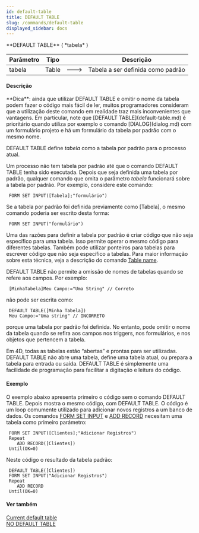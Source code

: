 ```yaml
---
id: default-table
title: DEFAULT TABLE
slug: /commands/default-table
displayed_sidebar: docs
---
```


<!--REF #_command_.DEFAULT TABLE.Syntax-->**DEFAULT TABLE** ( *tabela* )<!-- END REF-->
<!--REF #_command_.DEFAULT TABLE.Params-->
| Parâmetro | Tipo |  | Descrição |
| --- | --- | --- | --- |
| tabela | Table | &#x1F852; | Tabela a ser definida como padrão |

<!-- END REF-->

#### Descrição 

<!--REF #_command_.DEFAULT TABLE.Summary-->**Dica**: ainda que utilizar DEFAULT TABLE e omitir o nome da tabela podem fazer o código mais fácil de ler, muitos programadores consideram que a utilização deste comando em realidade traz mais inconvenientes que vantagens.<!-- END REF--> Em particular, note que [DEFAULT TABLE](default-table.md) é prioritário quando utiliza por exemplo o comando [DIALOG](dialog.md) com um formulário projeto e há um formulário da tabela por padrão com o mesmo nome.  
  
DEFAULT TABLE define *tabela* como a tabela por padrão para o processo atual.

Um processo não tem tabela por padrão até que o comando DEFAULT TABLE tenha sido executada. Depois que seja definida uma tabela por padrão, qualquer comando que omita o parâmetro *tabela* funcionará sobre a tabela por padrão. Por exemplo, considere este comando:  

```4d
 FORM SET INPUT([Tabela];"formulário")
```

Se a tabela por padrão foi definida previamente como \[Tabela\], o mesmo comando poderia ser escrito desta forma:

```4d
 FORM SET INPUT("formulário")
```
  
  
Uma das razões para definir a tabela por padrão é criar código que não seja específico para uma tabela. Isso permite operar o mesmo código para diferentes tabelas. Também pode utilizar ponteiros para tabelas para escrever código que não seja específico a tabelas. Para maior informação sobre esta técnica, veja a descrição do comando [Table name](table-name.md). 

DEFAULT TABLE não permite a omissão de nomes de tabelas quando se refere aos campos. Por exemplo:  

```4d
 [MinhaTabela]Meu Campo:="Uma String" // Correto
```
  
  
não pode ser escrita como:  

```4d
 DEFAULT TABLE([Minha Tabela])
 Meu Campo:="Uma string" // INCORRETO
```

porque uma tabela por padrão foi definida. No entanto, pode omitir o nome da tabela quando se refira aos campos nos triggers, nos formulários, e nos objetos que pertencem a tabela.

Em 4D, todas as tabelas estão “abertas” e prontas para ser utilizadas. DEFAULT TABLE não abre uma tabela, define uma tabela atual, ou prepara a tabela para entrada ou saída. DEFAULT TABLE é simplemente uma facilidade de programação para facilitar a digitação e leitura do código.

#### Exemplo 

O exemplo abaixo apresenta primeiro o código sem o comando DEFAULT TABLE. Depois mostra o mesmo código, com DEFAULT TABLE. O código é um loop comumente utilizado para adicionar novos registros a um banco de dados. Os comandos [FORM SET INPUT](form-set-input.md) e [ADD RECORD](add-record.md) necesitam uma tabela como primeiro parámetro:

```4d
 FORM SET INPUT([Clientes];"Adicionar Registros")
 Repeat
    ADD RECORD([Clientes])
 Until(OK=0)
```

Neste código o resultado da tabela padrão:

```4d
 DEFAULT TABLE([Clientes])
 FORM SET INPUT("Adicionar Registros")
 Repeat
    ADD RECORD
 Until(OK=0)
```

#### Ver também 

[Current default table](current-default-table.md)  
[NO DEFAULT TABLE](no-default-table.md)  
